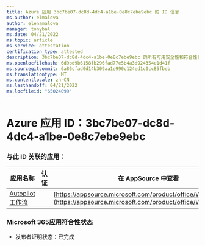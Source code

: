 ```yaml
---
title: Azure 应用 3bc7be07-dc8d-4dc4-a1be-0e8c7ebe9ebc 的 ID 信息
ms.author: elmalova
author: elenamalova
manager: tonybal
ms.date: 04/21/2022
ms.topic: article
ms.service: attestation
certification_type: attested
description: 3bc7be07-dc8d-4dc4-a1be-0e8c7ebe9ebc 的所有可用安全性和符合性信息。
ms.openlocfilehash: 6d9bd9b6158fb296fad77e5b4a3d924354e1d41f
ms.sourcegitcommit: 6a86cfad0d14b309aa1e990c124ed1c0cc85fbeb
ms.translationtype: MT
ms.contentlocale: zh-CN
ms.lasthandoff: 04/21/2022
ms.locfileid: "65024099"
---
```

# <a name="azure-app-id-3bc7be07-dc8d-4dc4-a1be-0e8c7ebe9ebc"></a>Azure 应用 ID：3bc7be07-dc8d-4dc4-a1be-0e8c7ebe9ebc


### <a name="apps-associated-with-this-id"></a>与此 ID 关联的应用：
| **应用名称** | **认证** | **在 AppSource 中查看** |
|--------------|---------------|-----------------------|
| [Autopilot 工作流](../forward/WA200003745.md) |  | [https://appsource.microsoft.com/product/office/WA200003745](https://appsource.microsoft.com/product/office/WA200003745) |

### <a name="microsoft-365-app-compliance-status"></a>Microsoft 365应用符合性状态
- 发布者证明状态：已完成
